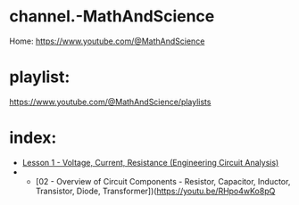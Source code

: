 # channel.-MathAndScience
Home: https://www.youtube.com/@MathAndScience

# playlist:
https://www.youtube.com/@MathAndScience/playlists

# index:
- [Lesson 1 - Voltage, Current, Resistance (Engineering Circuit Analysis)](https://youtu.be/OGa_b26eK2c)
- - [02 - Overview of Circuit Components - Resistor, Capacitor, Inductor, Transistor, Diode, Transformer])(https://youtu.be/RHpo4wKo8pQ
